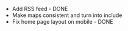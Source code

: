- Add RSS feed - DONE
- Make maps consistent and turn into include
- Fix home page layout on mobile - DONE
